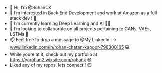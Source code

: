 - 👋 Hi, I’m @RohanCK
- 👀 I’m interested in Back End Development and work at Amazon as a full stack dev ! :red_car:
- 🌱 I’m currently learning Deep Learning and AI :man_student:
- 💞️ I’m looking to collaborate on all projects pertaining to GANs, VAEs, LSTMs :star_struck:
- 📫 Feel free to drop a message to @My LinkedIn --> www.linkedin.com/in/rohan-chetan-kapoor-798300165 :computer:
- While youre at it, check out my portfolio at https://yorohan2.wixsite.com/rohank :sunglasses:
- Liked any of my repos, lets connect ! :wink:


<!---
RohanCK/RohanCK is a ✨ special ✨ repository because its `README.md` (this file) appears on your GitHub profile.
You can click the Preview link to take a look at your changes.
--->
